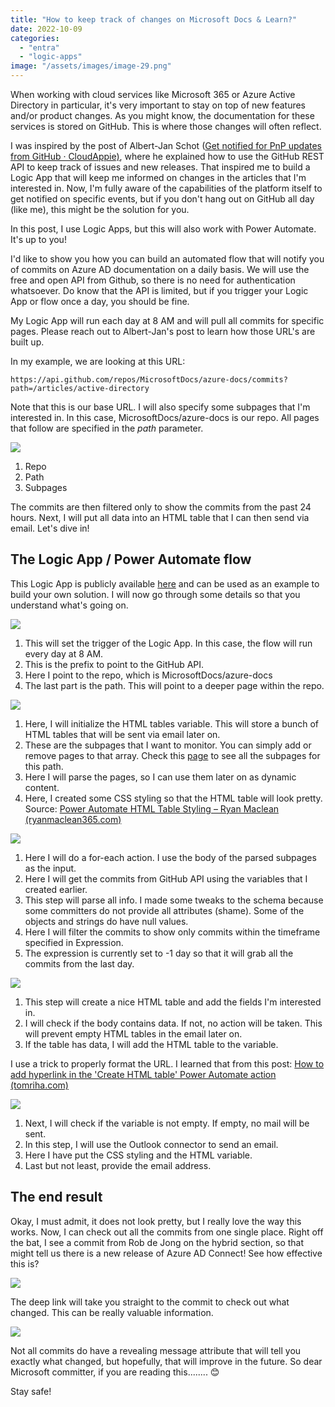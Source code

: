 ```yaml
---
title: "How to keep track of changes on Microsoft Docs & Learn?"
date: 2022-10-09
categories: 
  - "entra"
  - "logic-apps"
image: "/assets/images/image-29.png"
---
```


When working with cloud services like Microsoft 365 or Azure Active Directory in particular, it's very important to stay on top of new features and/or product changes. As you might know, the documentation for these services is stored on GitHub. This is where those changes will often reflect.

I was inspired by the post of Albert-Jan Schot ([Get notified for PnP updates from GitHub · CloudAppie)](https://www.cloudappie.nl/notified-pnp-updates-github/), where he explained how to use the GitHub REST API to keep track of issues and new releases. That inspired me to build a Logic App that will keep me informed on changes in the articles that I'm interested in. Now, I'm fully aware of the capabilities of the platform itself to get notified on specific events, but if you don't hang out on GitHub all day (like me), this might be the solution for you.

In this post, I use Logic Apps, but this will also work with Power Automate. It's up to you!

I'd like to show you how you can build an automated flow that will notify you of commits on Azure AD documentation on a daily basis. We will use the free and open API from Github, so there is no need for authentication whatsoever. Do know that the API is limited, but if you trigger your Logic App or flow once a day, you should be fine.

My Logic App will run each day at 8 AM and will pull all commits for specific pages. Please reach out to Albert-Jan's post to learn how those URL's are built up.

In my example, we are looking at this URL:

```
https://api.github.com/repos/MicrosoftDocs/azure-docs/commits?path=/articles/active-directory
```

Note that this is our base URL. I will also specify some subpages that I'm interested in. In this case, MicrosoftDocs/azure-docs is our repo. All pages that follow are specified in the _path_ parameter.

![](/assets/images/image-24.png)

1. Repo
2. Path
3. Subpages

The commits are then filtered only to show the commits from the past 24 hours. Next, I will put all data into an HTML table that I can then send via email. Let's dive in!

## The Logic App / Power Automate flow

This Logic App is publicly available [here](https://github.com/BakkerJan/LogicApps/blob/main/NotifyOnDocsCommits.zip) and can be used as an example to build your own solution. I will now go through some details so that you understand what's going on.

![](/assets/images/image-22.png)

1. This will set the trigger of the Logic App. In this case, the flow will run every day at 8 AM.
2. This is the prefix to point to the GitHub API.
3. Here I point to the repo, which is MicrosoftDocs/azure-docs
4. The last part is the path. This will point to a deeper page within the repo.

![](/assets/images/image-23.png)

1. Here, I will initialize the HTML tables variable. This will store a bunch of HTML tables that will be sent via email later on.
2. These are the subpages that I want to monitor. You can simply add or remove pages to that array. Check this [page](https://github.com/MicrosoftDocs/azure-docs/tree/main/articles/active-directory) to see all the subpages for this path.
3. Here I will parse the pages, so I can use them later on as dynamic content.
4. Here, I created some CSS styling so that the HTML table will look pretty. Source: [Power Automate HTML Table Styling – Ryan Maclean (ryanmaclean365.com)](https://ryanmaclean365.com/2020/01/29/power-automate-html-table-styling/)

![](/assets/images/image-25.png)

1. Here I will do a for-each action. I use the body of the parsed subpages as the input.
2. Here I will get the commits from GitHub API using the variables that I created earlier.
3. This step will parse all info. I made some tweaks to the schema because some committers do not provide all attributes (shame). Some of the objects and strings do have null values.
4. Here I will filter the commits to show only commits within the timeframe specified in Expression.
5. The expression is currently set to -1 day so that it will grab all the commits from the last day.

![](/assets/images/image-26.png)

1. This step will create a nice HTML table and add the fields I'm interested in.
2. I will check if the body contains data. If not, no action will be taken. This will prevent empty HTML tables in the email later on.
3. If the table has data, I will add the HTML table to the variable.

I use a trick to properly format the URL. I learned that from this post: [How to add hyperlink in the 'Create HTML table' Power Automate action (tomriha.com)](https://tomriha.com/how-to-add-hyperlink-in-the-create-html-table-power-automate-action/)

![](/assets/images/image-27.png)

1. Next, I will check if the variable is not empty. If empty, no mail will be sent.
2. In this step, I will use the Outlook connector to send an email.
3. Here I have put the CSS styling and the HTML variable.
4. Last but not least, provide the email address.

## The end result

Okay, I must admit, it does not look pretty, but I really love the way this works. Now, I can check out all the commits from one single place. Right off the bat, I see a commit from Rob de Jong on the hybrid section, so that might tell us there is a new release of Azure AD Connect! See how effective this is?

![](/assets/images/image-28.png)

The deep link will take you straight to the commit to check out what changed. This can be really valuable information.

![](/assets/images/msedge_ceJMCgO0O6.png)

Not all commits do have a revealing message attribute that will tell you exactly what changed, but hopefully, that will improve in the future. So dear Microsoft committer, if you are reading this........ 😊

Stay safe!
